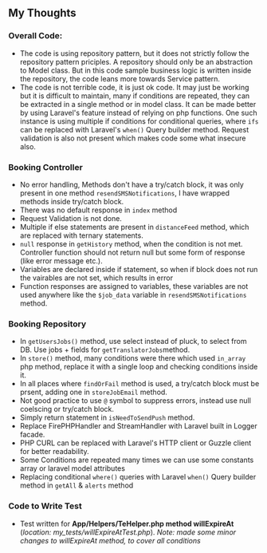 ## My Thoughts

### Overall Code:

- The code is using repository pattern, but it does not strictly follow the repository pattern priciples. A repository should only be an  abstraction to Model class. But in this code sample business logic is written inside the repository, the code leans more towards Service pattern.
- The code is not terrible code, it is just ok code. It may just be working but it is difficult to maintain, many if conditions are repeated, they can be extracted in a single method or in model class. It can be made better by using Laravel's feature instead of relying on php functions. One such instance is using multiple if conditions for conditional queries, where `ifs` can be replaced with Laravel's `when()` Query builder method. Request validation is also not present which makes code some what insecure also. 

### Booking Controller

- No error handling, Methods don't have a try/catch block, it was only present in one method `resendSMSNotifications`, I have wrapped methods inside try/catch block.
- There was no default response in `index` method
- Request Validation is not done.
- Multiple if else statements are present in `distanceFeed` method, which are replaced with ternary statements.
- `null` response in `getHistory` method, when the condition is not met. Controller function should not return null but some form of response (like error message etc.).
- Variables are declared inside if statement, so when if block does not run the vairables are not set, which results in error
- Function responses are assigned to variables, these variables are not used anywhere like the `$job_data` variable in `resendSMSNotifications` method.

### Booking Repository

- In `getUsersJobs()` method, use select instead of pluck, to select from DB. Use jobs + fields for `getTranslatorJobs`method.
- In `store()` method, many conditions were there which used `in_array` php method, replace it with a single loop and checking conditions inside it.
- In all places where `findOrFail` method is used, a try/catch block must be prsent, adding one in `storeJobEmail` method.
- Not good practice to use `@` symbol to suppress errors, instead use null coelscing or try/catch block.
- Simply return statement in `isNeedToSendPush` method.
- Replace FirePHPHandler and StreamHandler with Laravel built in Logger facade.
- PHP CURL can be replaced with Laravel's HTTP client or Guzzle client for better readability.
- Some Conditions are repeated many times we can use some constants array or laravel model attributes
- Replacing conditional `where()` queries with Laravel `when()` Query builder method in `getAll` & `alerts` method

### Code to Write Test

- Test written for **App/Helpers/TeHelper.php method willExpireAt** (*location: my_tests/willExpireAtTest.php*).
  *Note: made some minor changes to willExpireAt method, to cover all conditions* 